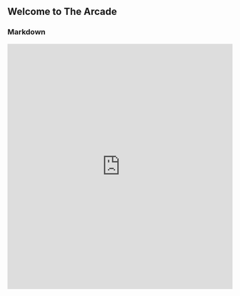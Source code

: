 ## Welcome to The Arcade

### Markdown

<iframe src="https://pickerwheel.com/emb?choices=Water,Break,DoodleApr&mute=false" width="100%" height="550px" scrolling="no" frameborder="0"></iframe>
